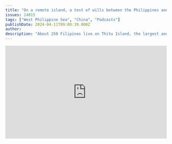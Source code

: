 ```yaml
---
title: "On a remote island, a test of wills between the Philippines and China"
issues: 24015
tags: ["West Philippine Sea", "China", "Podcasts"]
publishDate: 2024-04-11T09:00:39.000Z
author: 
description: "About 250 Filipinos live on Thitu Island, the largest and most inhabited island of the Spratlys, in the South China Sea. But Chinese ships are never far away."
---
```


<iframe src="https://www.npr.org/player/embed/1242978053/1244042310" width="100%" height="290" frameborder="0" scrolling="no" title="NPR embedded audio player"></iframe>